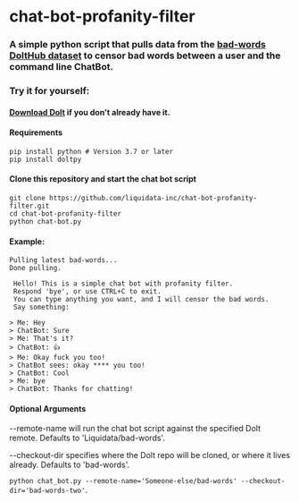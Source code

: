 # chat-bot-profanity-filter

### A simple python script that pulls data from the [bad-words DoltHub dataset](https://www.dolthub.com/repositories/Liquidata/bad-words) to censor bad words between a user and the command line ChatBot. 

### Try it for yourself:

#### [Download Dolt](https://github.com/liquidata-inc/dolt#installation) if you don't already have it.

#### Requirements

```
pip install python # Version 3.7 or later
pip install doltpy
```

#### Clone this repository and start the chat bot script

```
git clone https://github.com/liquidata-inc/chat-bot-profanity-filter.git
cd chat-bot-profanity-filter
python chat-bot.py
```
#### Example:
```
Pulling latest bad-words...
Done pulling.

 Hello! This is a simple chat bot with profanity filter. 
 Respond 'bye', or use CTRL+C to exit. 
 You can type anything you want, and I will censor the bad words.
 Say something: 

> Me: Hey
> ChatBot: Sure
> Me: That's it?
> ChatBot: 👍
> Me: Okay fuck you too!
> ChatBot sees: okay **** you too!
> ChatBot: Cool
> Me: bye
> ChatBot: Thanks for chatting!
```


#### Optional Arguments
--remote-name will run the chat bot script against the specified Dolt remote. Defaults to 'Liquidata/bad-words'.

--checkout-dir specifies where the Dolt repo will be cloned, or where it lives already. Defaults to 'bad-words'.

`python chat_bot.py --remote-name='Someone-else/bad-words' --checkout-dir='bad-words-two'`.

